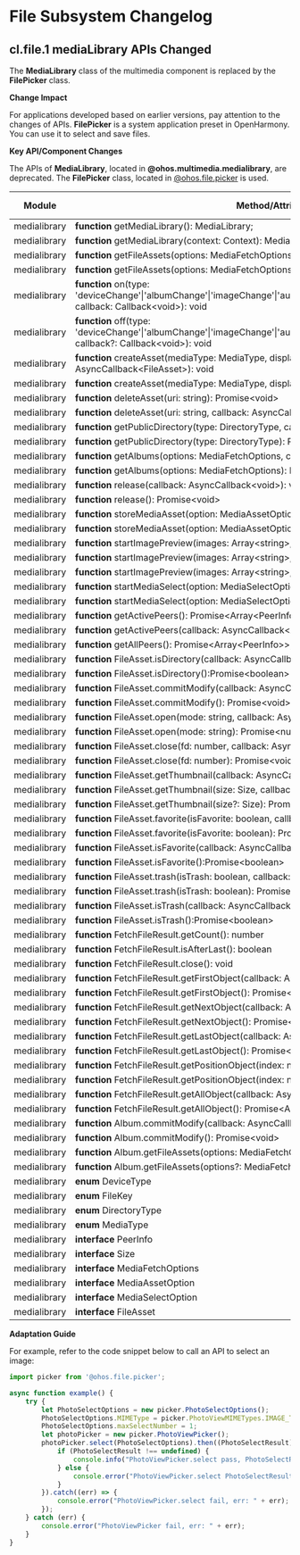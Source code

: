 # File Subsystem Changelog

## cl.file.1 mediaLibrary APIs Changed

The **MediaLibrary** class of the multimedia component is replaced by the **FilePicker** class.

**Change Impact**

For applications developed based on earlier versions, pay attention to the changes of APIs. **FilePicker** is a system application preset in OpenHarmony. You can use it to select and save files.

**Key API/Component Changes**

The APIs of **MediaLibrary**, located in **@ohos.multimedia.medialibrary**, are deprecated. The **FilePicker** class, located in [@ohos.file.picker](https://gitee.com/openharmony/interface_sdk-js/blob/master/api/@ohos.file.picker.d.ts) is used.

| Module                   | Method/Attribute/Enum/Constant                                         | Change Type|
| ------------------------- | ------------------------------------------------------------ | -------- |
| medialibrary   |  **function** getMediaLibrary(): MediaLibrary; | Deprecated    |
| medialibrary   |  **function** getMediaLibrary(context: Context): MediaLibrary; | Deprecated    |
| medialibrary   |  **function** getFileAssets(options: MediaFetchOptions, callback: AsyncCallback\<FetchFileResult\>): void | Deprecated    |
| medialibrary   |  **function** getFileAssets(options: MediaFetchOptions): Promise\<FetchFileResult\> | Deprecated    |
| medialibrary   |  **function** on(type: 'deviceChange'\|'albumChange'\|'imageChange'\|'audioChange'\|'videoChange'\|'fileChange'\|'remoteFileChange', callback: Callback\<void\>): void | Deprecated    |
| medialibrary   |  **function** off(type: 'deviceChange'\|'albumChange'\|'imageChange'\|'audioChange'\|'videoChange'\|'fileChange'\|'remoteFileChange', callback?: Callback\<void\>): void | Deprecated    |
| medialibrary   |  **function** createAsset(mediaType: MediaType, displayName: string, relativePath: string, callback: AsyncCallback\<FileAsset\>): void | Deprecated    |
| medialibrary   |  **function** createAsset(mediaType: MediaType, displayName: string, relativePath: string): Promise\<FileAsset\> | Deprecated    |
| medialibrary   |  **function** deleteAsset(uri: string): Promise\<void\> | Deprecated    |
| medialibrary   |  **function** deleteAsset(uri: string, callback: AsyncCallback\<void\>): void | Deprecated    |
| medialibrary   |  **function** getPublicDirectory(type: DirectoryType, callback: AsyncCallback\<string\>): void | Deprecated    |
| medialibrary   |  **function** getPublicDirectory(type: DirectoryType): Promise\<string\> | Deprecated    |
| medialibrary   |  **function** getAlbums(options: MediaFetchOptions, callback: AsyncCallback\<Array\<Album\>\>): void | Deprecated    |
| medialibrary   |  **function** getAlbums(options: MediaFetchOptions): Promise\<Array\<Album\>\> | Deprecated    |
| medialibrary   |  **function** release(callback: AsyncCallback\<void\>): void  | Deprecated    | 
| medialibrary   |  **function** release(): Promise\<void\> | Deprecated    |
| medialibrary   |  **function** storeMediaAsset(option: MediaAssetOption, callback: AsyncCallback\<string\>): void | Deprecated    |
| medialibrary   |  **function** storeMediaAsset(option: MediaAssetOption): Promise\<string\> | Deprecated    |
| medialibrary   |  **function** startImagePreview(images: Array\<string\>, index: number, callback: AsyncCallback\<void\>): void | Deprecated    |
| medialibrary   |  **function** startImagePreview(images: Array\<string\>, callback: AsyncCallback\<void\>): void | Deprecated    |
| medialibrary   |  **function** startImagePreview(images: Array\<string\>, index?: number): Promise\<void\> | Deprecated    |
| medialibrary   |  **function** startMediaSelect(option: MediaSelectOption, callback: AsyncCallback\<Array\<string\>\>): void | Deprecated    |
| medialibrary   |  **function** startMediaSelect(option: MediaSelectOption): Promise\<Array\<string\>\> | Deprecated    |
| medialibrary   |  **function** getActivePeers(): Promise\<Array\<PeerInfo\>\>; | Deprecated    |
| medialibrary   |  **function** getActivePeers(callback: AsyncCallback\<Array\<PeerInfo\>\>): void; | Deprecated    |
| medialibrary   |  **function** getAllPeers(): Promise\<Array\<PeerInfo\>\>; | Deprecated    |
| medialibrary   |  **function** FileAsset.isDirectory(callback: AsyncCallback\<boolean\>): void | Deprecated    |
| medialibrary   |  **function** FileAsset.isDirectory():Promise\<boolean\> | Deprecated    |
| medialibrary   |  **function** FileAsset.commitModify(callback: AsyncCallback\<void\>): void | Deprecated    |
| medialibrary   |  **function** FileAsset.commitModify(): Promise\<void\> | Deprecated    |
| medialibrary   |  **function** FileAsset.open(mode: string, callback: AsyncCallback\<number\>): void | Deprecated    |
| medialibrary   |  **function** FileAsset.open(mode: string): Promise\<number\> | Deprecated    |
| medialibrary   |  **function** FileAsset.close(fd: number, callback: AsyncCallback\<void\>): void | Deprecated    |
| medialibrary   |  **function** FileAsset.close(fd: number): Promise\<void\> | Deprecated    |
| medialibrary   |  **function** FileAsset.getThumbnail(callback: AsyncCallback\<image.PixelMap\>): void | Deprecated    |
| medialibrary   |  **function** FileAsset.getThumbnail(size: Size, callback: AsyncCallback\<image.PixelMap\>): void | Deprecated    |
| medialibrary   |  **function** FileAsset.getThumbnail(size?: Size): Promise\<image.PixelMap\> | Deprecated    |
| medialibrary   |  **function** FileAsset.favorite(isFavorite: boolean, callback: AsyncCallback\<void\>): void | Deprecated    |
| medialibrary   |  **function** FileAsset.favorite(isFavorite: boolean): Promise\<void\> | Deprecated    |
| medialibrary   |  **function** FileAsset.isFavorite(callback: AsyncCallback\<boolean\>): void | Deprecated    |
| medialibrary   |  **function** FileAsset.isFavorite():Promise\<boolean\>  | Deprecated    |
| medialibrary   |  **function** FileAsset.trash(isTrash: boolean, callback: AsyncCallback\<void\>): void | Deprecated    |
| medialibrary   |  **function** FileAsset.trash(isTrash: boolean): Promise\<void\> | Deprecated    |
| medialibrary   |  **function** FileAsset.isTrash(callback: AsyncCallback\<boolean\>): void | Deprecated    |
| medialibrary   |  **function** FileAsset.isTrash():Promise\<boolean\> | Deprecated    |
| medialibrary   |  **function** FetchFileResult.getCount(): number | Deprecated    |
| medialibrary   |  **function** FetchFileResult.isAfterLast(): boolean | Deprecated    |
| medialibrary   |  **function** FetchFileResult.close(): void | Deprecated    |
| medialibrary   |  **function** FetchFileResult.getFirstObject(callback: AsyncCallback\<FileAsset\>): void | Deprecated    |
| medialibrary   |  **function** FetchFileResult.getFirstObject(): Promise\<FileAsset\> | Deprecated    |
| medialibrary   |  **function** FetchFileResult.getNextObject(callback: AsyncCallback\<FileAsset\>): void | Deprecated    |
| medialibrary   |  **function** FetchFileResult.getNextObject(): Promise\<FileAsset\> | Deprecated    |
| medialibrary   |  **function** FetchFileResult.getLastObject(callback: AsyncCallback\<FileAsset\>): void | Deprecated    |
| medialibrary   |  **function** FetchFileResult.getLastObject(): Promise\<FileAsset\> | Deprecated    |
| medialibrary   |  **function** FetchFileResult.getPositionObject(index: number, callback: AsyncCallback\<FileAsset\>): void | Deprecated    |
| medialibrary   |  **function** FetchFileResult.getPositionObject(index: number): Promise\<FileAsset\> | Deprecated    |
| medialibrary   |  **function** FetchFileResult.getAllObject(callback: AsyncCallback\<Array\<FileAsset\>\>): void | Deprecated    |
| medialibrary   |  **function** FetchFileResult.getAllObject(): Promise\<Array\<FileAsset\>\> | Deprecated    |
| medialibrary   |  **function** Album.commitModify(callback: AsyncCallback\<void\>): void | Deprecated    |
| medialibrary   |  **function** Album.commitModify(): Promise\<void\> | Deprecated    |
| medialibrary   |  **function** Album.getFileAssets(options: MediaFetchOptions, callback: AsyncCallback\<FetchFileResult\>): void | Deprecated    |
| medialibrary   |  **function** Album.getFileAssets(options?: MediaFetchOptions): Promise\<FetchFileResult\> | Deprecated    |
| medialibrary   |  **enum** DeviceType | Deprecated    |
| medialibrary   |  **enum** FileKey | Deprecated    |
| medialibrary   |  **enum** DirectoryType | Deprecated    |
| medialibrary   |  **enum** MediaType | Deprecated    |
| medialibrary   |  **interface** PeerInfo | Deprecated    |
| medialibrary   |  **interface** Size  | Deprecated    |
| medialibrary   |  **interface** MediaFetchOptions | Deprecated    |
| medialibrary   |  **interface** MediaAssetOption | Deprecated    |
| medialibrary   |  **interface** MediaSelectOption | Deprecated    |
| medialibrary   |  **interface** FileAsset | Deprecated    |

**Adaptation Guide**

For example, refer to the code snippet below to call an API to select an image:

```js
import picker from '@ohos.file.picker';

async function example() {
    try {  
        let PhotoSelectOptions = new picker.PhotoSelectOptions();
        PhotoSelectOptions.MIMEType = picker.PhotoViewMIMETypes.IMAGE_TYPE;
        PhotoSelectOptions.maxSelectNumber = 1;
        let photoPicker = new picker.PhotoViewPicker();
        photoPicker.select(PhotoSelectOptions).then((PhotoSelectResult) => {
            if (PhotoSelectResult !== undefined) {
                console.info("PhotoViewPicker.select pass, PhotoSelectResult uri: " + JSON.stringify(PhotoSelectResult));
            } else {
                console.error("PhotoViewPicker.select PhotoSelectResult is undefined");
            }
        }).catch((err) => {
            console.error("PhotoViewPicker.select fail, err: " + err);
        });
    } catch (err) {
        console.error("PhotoViewPicker fail, err: " + err);
    }
}
```
